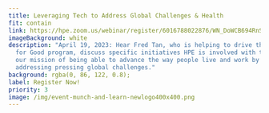 ```yaml
---
title: Leveraging Tech to Address Global Challenges & Health
fit: contain
link: https://hpe.zoom.us/webinar/register/6016788022876/WN_DoWCB694RnSzjD9w78U3ZA
imageBackground: white
description: "April 19, 2023: Hear Fred Tan, who is helping to drive the Force
  for Good program, discuss specific initiatives HPE is involved with to achieve
  our mission of being able to advance the way people live and work by
  addressing pressing global challenges."
background: rgba(0, 86, 122, 0.8);
label: Register Now!
priority: 3
image: /img/event-munch-and-learn-newlogo400x400.png
---
```

